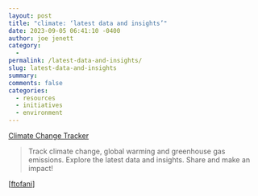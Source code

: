 ```yaml
---
layout: post
title: "climate: ‘latest data and insights’"
date: 2023-09-05 06:41:10 -0400
author: joe jenett
category:
  - 
permalink: /latest-data-and-insights/
slug: latest-data-and-insights
summary: 
comments: false
categories:
  - resources
  - initiatives
  - environment
---
```

<a title="Climate Change Tracker" href="https://climatechangetracker.org/">Climate Change Tracker</a>
<blockquote><p>Track climate change, global warming and greenhouse gas emissions. Explore the latest data and insights. Share and make an impact!</p></blockquote>
[<a href="https://pinboard.in/u:ftofani">ftofani</a>]

<a href="https://brid.gy/publish/mastodon"></a>